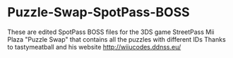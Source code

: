 # Puzzle-Swap-SpotPass-BOSS
These are edited SpotPass BOSS files for the 3DS game StreetPass Mii Plaza "Puzzle Swap" that contains all the puzzles with different IDs  Thanks to tastymeatball and his website http://wiiucodes.ddnss.eu/
